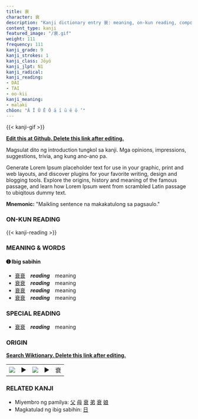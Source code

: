 ```yaml
---
title: 衰
character: 衰
description: "Kanji dictionary entry 衰: meaning, on-kun reading, compounds, origin, related kanji"
content_type: kanji
featured_image: "/衰.gif"
weight: 111
frequency: 111
kanji_grade: 9
kanji_strokes: 1
kanji_class: Jōyō
kanji_jlpt: N1
kanji_radical: 
kanji_reading: 
- DAI
- TAI
- oo-kii
kanji_meaning:
- malaki
chōon: "Ā Ī Ū Ē Ō ā ī ū ē ō ’"
---
```

[//]: # (Don't edit the line below. Kanji animated GIF code is automatically generated.)
{{< kanji-gif >}}

[//]: # (Edit below this line.)

**[Edit this at Github. Delete this link after editing.](https://github.com/tim0g/tim/tree/main/content/kanji/衰/index.md)**

Magsulat dito ng introduction tungkol sa kanji. Mga opinions, impressions, suggestions, trivia, ang kung ano-ano pa.

Generate Lorem Ipsum placeholder text for use in your graphic, print and web layouts, and discover plugins for your favorite writing, design and blogging tools. Explore the origins, history and meaning of the famous passage, and learn how Lorem Ipsum went from scrambled Latin passage to ubiqitous dummy text.
 
**Mnemonic:** "Maikling sentence na makakatulong sa pagsaulo."

### ON-KUN READING

[//]: # (Don't edit the line below. ON-KUN READING code is automatically generated.)
{{< kanji-reading >}}

### MEANING & WORDS

#### ➊ **Ibig sabihin**
  - [衰](../衰)[衰](../衰)　***reading***　meaning
  - [衰](../衰)[衰](../衰)　***reading***　meaning
  - [衰](../衰)[衰](../衰)　***reading***　meaning
  - [衰](../衰)[衰](../衰)　***reading***　meaning

### SPECIAL READING
  - [衰](../衰)[衰](../衰)　***reading***　meaning

### ORIGIN

**[Search Wiktionary. Delete this link after editing.](https://wiktionary.org/wiki/衰)**
<table class="kanji-table"><tr><td>
<img src="60px-衰-bronze.svg.png">
</td><td>▶</td><td>
<img src="60px-衰-oracle.svg.png">
</td><td>▶</td>
<td class="kanji-origin">衰</td>
</tr></table>

### RELATED KANJI
- Miyembro ng pamilya: [父](../父) [母](../母) [衰](../衰) [弟](../弟) [衰](../衰) [娘](../娘)
- Magkatulad ng ibig sabihin: [日](../日)
